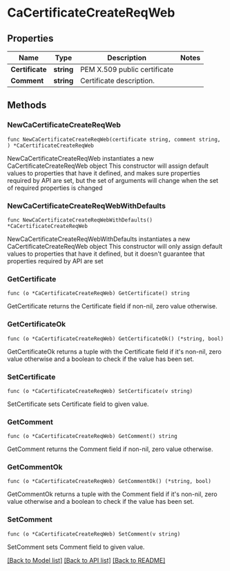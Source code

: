 # CaCertificateCreateReqWeb

## Properties

Name | Type | Description | Notes
------------ | ------------- | ------------- | -------------
**Certificate** | **string** | PEM X.509 public certificate | 
**Comment** | **string** | Certificate description. | 

## Methods

### NewCaCertificateCreateReqWeb

`func NewCaCertificateCreateReqWeb(certificate string, comment string, ) *CaCertificateCreateReqWeb`

NewCaCertificateCreateReqWeb instantiates a new CaCertificateCreateReqWeb object
This constructor will assign default values to properties that have it defined,
and makes sure properties required by API are set, but the set of arguments
will change when the set of required properties is changed

### NewCaCertificateCreateReqWebWithDefaults

`func NewCaCertificateCreateReqWebWithDefaults() *CaCertificateCreateReqWeb`

NewCaCertificateCreateReqWebWithDefaults instantiates a new CaCertificateCreateReqWeb object
This constructor will only assign default values to properties that have it defined,
but it doesn't guarantee that properties required by API are set

### GetCertificate

`func (o *CaCertificateCreateReqWeb) GetCertificate() string`

GetCertificate returns the Certificate field if non-nil, zero value otherwise.

### GetCertificateOk

`func (o *CaCertificateCreateReqWeb) GetCertificateOk() (*string, bool)`

GetCertificateOk returns a tuple with the Certificate field if it's non-nil, zero value otherwise
and a boolean to check if the value has been set.

### SetCertificate

`func (o *CaCertificateCreateReqWeb) SetCertificate(v string)`

SetCertificate sets Certificate field to given value.


### GetComment

`func (o *CaCertificateCreateReqWeb) GetComment() string`

GetComment returns the Comment field if non-nil, zero value otherwise.

### GetCommentOk

`func (o *CaCertificateCreateReqWeb) GetCommentOk() (*string, bool)`

GetCommentOk returns a tuple with the Comment field if it's non-nil, zero value otherwise
and a boolean to check if the value has been set.

### SetComment

`func (o *CaCertificateCreateReqWeb) SetComment(v string)`

SetComment sets Comment field to given value.



[[Back to Model list]](../README.md#documentation-for-models) [[Back to API list]](../README.md#documentation-for-api-endpoints) [[Back to README]](../README.md)


